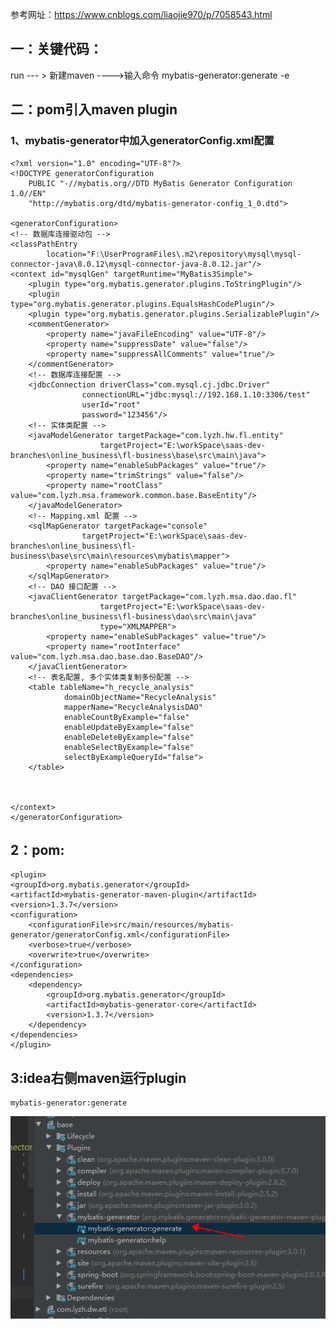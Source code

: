 参考网址：https://www.cnblogs.com/liaojie970/p/7058543.html

## 一：关键代码：
run --- > 新建maven ---->输入命令 mybatis-generator:generate  -e

## 二：pom引入maven plugin
###  1、mybatis-generator中加入generatorConfig.xml配置
    <?xml version="1.0" encoding="UTF-8"?>
    <!DOCTYPE generatorConfiguration
        PUBLIC "-//mybatis.org//DTD MyBatis Generator Configuration 1.0//EN"
        "http://mybatis.org/dtd/mybatis-generator-config_1_0.dtd">

    <generatorConfiguration>
    <!-- 数据库连接驱动包 -->
    <classPathEntry
            location="F:\UserProgramFiles\.m2\repository\mysql\mysql-connector-java\8.0.12\mysql-connector-java-8.0.12.jar"/>
    <context id="mysqlGen" targetRuntime="MyBatis3Simple">
        <plugin type="org.mybatis.generator.plugins.ToStringPlugin"/>
        <plugin type="org.mybatis.generator.plugins.EqualsHashCodePlugin"/>
        <plugin type="org.mybatis.generator.plugins.SerializablePlugin"/>
        <commentGenerator>
            <property name="javaFileEncoding" value="UTF-8"/>
            <property name="suppressDate" value="false"/>
            <property name="suppressAllComments" value="true"/>
        </commentGenerator>
        <!-- 数据库连接配置 -->
        <jdbcConnection driverClass="com.mysql.cj.jdbc.Driver"
                    connectionURL="jdbc:mysql://192.168.1.10:3306/test"
                    userId="root"
                    password="123456"/>
        <!-- 实体类配置 -->
        <javaModelGenerator targetPackage="com.lyzh.hw.fl.entity"
                        targetProject="E:\workSpace\saas-dev-branches\online_business\fl-business\base\src\main\java">
            <property name="enableSubPackages" value="true"/>
            <property name="trimStrings" value="false"/>
            <property name="rootClass" value="com.lyzh.msa.framework.common.base.BaseEntity"/>
        </javaModelGenerator>
        <!-- Mapping.xml 配置 -->
        <sqlMapGenerator targetPackage="console"
                    targetProject="E:\workSpace\saas-dev-branches\online_business\fl-business\base\src\main\resources\mybatis\mapper">
            <property name="enableSubPackages" value="true"/>
        </sqlMapGenerator>
        <!-- DAO 接口配置 -->
        <javaClientGenerator targetPackage="com.lyzh.msa.dao.dao.fl"
                        targetProject="E:\workSpace\saas-dev-branches\online_business\fl-business\dao\src\main\java"
                        type="XMLMAPPER">
            <property name="enableSubPackages" value="true"/>
            <property name="rootInterface" value="com.lyzh.msa.dao.base.dao.BaseDAO"/>
        </javaClientGenerator>
        <!-- 表名配置, 多个实体类复制多份配置 -->
        <table tableName="h_recycle_analysis"
                domainObjectName="RecycleAnalysis"
                mapperName="RecycleAnalysisDAO"
                enableCountByExample="false"
                enableUpdateByExample="false"
                enableDeleteByExample="false"
                enableSelectByExample="false"
                selectByExampleQueryId="false">
        </table>



    </context>
    </generatorConfiguration>
## 2：pom:
    <plugin>
    <groupId>org.mybatis.generator</groupId>
    <artifactId>mybatis-generator-maven-plugin</artifactId>
    <version>1.3.7</version>
    <configuration>
        <configurationFile>src/main/resources/mybatis-generator/generatorConfig.xml</configurationFile>
        <verbose>true</verbose>
        <overwrite>true</overwrite>
    </configuration>
    <dependencies>
        <dependency>
            <groupId>org.mybatis.generator</groupId>
            <artifactId>mybatis-generator-core</artifactId>
            <version>1.3.7</version>
        </dependency>
    </dependencies>
    </plugin>
## 3:idea右侧maven运行plugin

    mybatis-generator:generate 

![avatar](idea_MyBatisgenerator.png)

